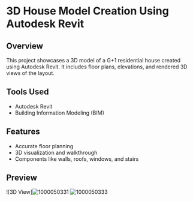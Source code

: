 # 3D House Model Creation Using Autodesk Revit

## Overview
This project showcases a 3D model of a G+1 residential house created using Autodesk Revit. It includes floor plans, elevations, and rendered 3D views of the layout.

## Tools Used
- Autodesk Revit
- Building Information Modeling (BIM)

## Features
- Accurate floor planning
- 3D visualization and walkthrough
- Components like walls, roofs, windows, and stairs

## Preview
![3D View]![1000050331](https://github.com/user-attachments/assets/8564202b-6c6f-4df6-ac44-faaf3dde5120)
![1000050333](https://github.com/user-attachments/assets/eef81a3a-b39c-4db7-b9da-8506e6cd8113)

